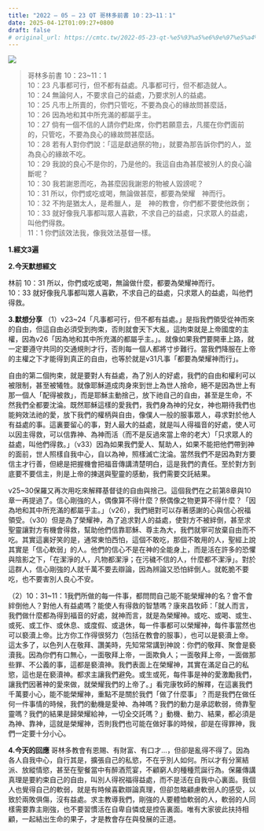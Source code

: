 ```yaml
---
title: "2022 – 05 – 23 QT 哥林多前書 10：23~11：1"
date: 2025-04-12T01:09:27+0800
draft: false
# original_url: https://cmtc.tw/2022-05-23-qt-%e5%93%a5%e6%9e%97%e5%a4%9a%e5%89%8d%e6%9b%b8-10%ef%bc%9a2311%ef%bc%9a1
---
```


![](/images/qt.jpg)
> 哥林多前書 10：23\~11：1  
> 10：23 凡事都可行，但不都有益處。凡事都可行，但不都造就人。  
> 10：24 無論何人，不要求自己的益處，乃要求別人的益處。  
> 10：25 凡市上所賣的，你們只管吃，不要為良心的緣故問甚麼話，  
> 10：26 因為地和其中所充滿的都屬乎主。  
> 10：27 倘有一個不信的人請你們赴席，你們若願意去，凡擺在你們面前的，只管吃，不要為良心的緣故問甚麼話。  
> 10：28 若有人對你們說：「這是獻過祭的物」，就要為那告訴你們的人，並為良心的緣故不吃。  
> 10：29 我說的良心不是你的，乃是他的。我這自由為甚麼被別人的良心論斷呢？  
> 10：30 我若謝恩而吃，為甚麼因我謝恩的物被人毀謗呢？  
> 10：31 所以，你們或吃或喝，無論做甚麼，都要為榮耀　神而行。  
> 10：32 不拘是猶太人，是希臘人，是　神的教會，你們都不要使他跌倒；  
> 10：33 就好像我凡事都叫眾人喜歡，不求自己的益處，只求眾人的益處，叫他們得救。  
> 11：1 你們該效法我，像我效法基督一樣。

**1.經文3遍**

**2.今天默想經文**
  
林前 10：31 所以，你們或吃或喝，無論做什麼，都要為榮耀神而行。  
10：33 就好像我凡事都叫眾人喜歡，不求自己的益處，只求眾人的益處，叫他們得救。

**3.默想分享**
（1）v23\~24「凡事都可行，但不都有益處。」是指我們領受從神而來的自由，但這自由必須受到拘束，否則就會天下大亂，這拘束就是上帝國度的主權，因為v26「因為地和其中所充滿的都屬乎主。」。就像如果我們要開車上路，就一定要遵守共同的交通規則才行，否則每一個人都將寸步難行。當我們降服在上帝的主權之下才能得到真正的自由，也等於就是v31凡事「都要為榮耀神而行」。

自由的第二個拘束，就是要對人有益處，為了別人的好處，我們的自由和權利可以被限制，甚至被犧牲。就像耶穌道成肉身來到世上為世人捨命，絕不是因為世上有那一個人「配得被救」，而是耶穌主動捨己，放下祂自己的自由，甚至是生命，不然我們全都要沈淪。既然耶穌這樣的愛我們，我們身為神的兒女，神也期待我們也能夠效法祂的愛，放下我們的權柄與自由，像僕人一般的服事眾人，尋求對於他人有益處的事。這裏要留心的事，對人最大的益處，就是叫人得福音的好處，使人可以因主得救，可以信靠神、為神而活（而不是反過來當上帝的老大）「只求眾人的益處，叫他們得救。」（v33）因為如果我們愛人、幫助人，如果不能把他們帶到神的面前，世人照樣自我中心，自以為神，照樣滅亡沈淪。當然我們不是因為對方要信主才行善，但總是把握機會把福音傳講清楚明白，這是我們的責任。至於對方到底要不要信主，則是上帝的揀選與聖靈的感動，我們需要交託結果。

v25\~30保羅又再次用吃來解釋基督徒的自由與捨己。這個我們在之前第8章與10章一再提過了。信心剛強的人，偶像算不得什麼？祭偶像之物更算不得什麼？「因為地和其中所充滿的都屬乎主。」（v26），我們絕對可以存著感謝的心與信心祝福領受。（v30）但是為了榮耀神，為了追求對人的益處，使對方不被絆倒，甚至求聖靈讓對方有機會得救，幫助他們信靠耶穌、尊主為大，我們就寧可放棄自由而不吃。其實這裏好笑的是，通常東怕西怕，這個不敢吃，那個不敢用的人，聖經上說其實是「信心軟弱」的人。他們的信心不是在神的全能身上，而是活在許多的恐懼與陰影之下，「在潔淨的人，凡物都潔淨；在污穢不信的人，什麼都不潔淨」。對於這群人，信心剛強的人就千萬不要去辯論，因為辨論又恐怕絆倒人。就乾脆不要吃，也不要害別人良心不安。

（2）10：31\~11：1我們所做的每一件事，都問問自己能不能榮耀神的名？會不會絆倒他人？對他人有益處嗎？能使人有得救的智慧嗎？康來昌牧師：「就人而言，我們做什麼都為得到福音的好處，就神而言，就是為榮耀神。或吃、或喝、或生、或死、或工作、或休息、或度假、或退休，每一件事都可以榮耀神，每件事當然也可以褻瀆上帝。比方你工作得很努力（包括在教會的服事），也可以是褻瀆上帝。這太多了，以色列人在敬拜、讚美時，先知常常講到神說：你們的敬拜、聚會是褻瀆我。因為你們有口無心，一面敬拜上帝，一面欺負人；一面敬拜上帝，一面做那些罪、不公義的事，這都是褻瀆神。我們表面上在榮耀神，其實在滿足自己的私慾，這也是在褻瀆神。都求主讓我們避免。或生或死，每件事是神的愛激勵我們，讓我們因著神的愛來做，就榮耀我們的上帝了。」看完康牧師的解釋，在這裏我們千萬要小心，能不能榮耀神，重點不是關於我們「做了什麼事」？而是我們在做任何一件事情的時候，我們的動機是愛神、為神嗎？我們的動力是承認軟弱，倚靠聖靈嗎？我們的結果是歸榮耀給神，一切全交託嗎？」動機、動力、結果，都必須是為神、靠神，這就是榮耀神，否則我們也可能在做好事的時候，卻是在得罪神，我們一定要十分小心。

**4.今天的回應**
哥林多教會有恩賜、有財富、有口才…，但卻是亂得不得了。因為各人自我中心，自行其是，擴張自己的私慾，不在乎別人如何。所以才有分黨結派、放縱情慾，甚至在聖餐當中有醉酒荒宴，不顧窮人的種種荒誕行為。保羅傳講真理是要約束自己的自由，叫別人得祝福得益處，而不是活在自我中心裏面。我個人也覺得自己的軟弱，就是有時候喜歡辯論真理，但卻忽略顧慮軟弱人的感受，以致於兩敗俱傷，沒有益處。求主教導我們，剛強的人要體恤軟弱的人，軟弱的人同樣需要靠主剛強，也不要習慣活在自卑自憐或是控告裏面。唯有大家彼此扶持相顧，一起結出生命的果子，才是教會存在與發展的正道。
